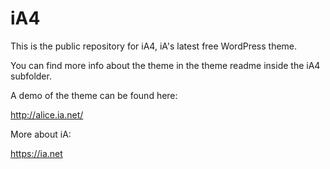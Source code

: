 # iA4

This is the public repository for iA4, iA's latest free WordPress theme.

You can find more info about the theme in the theme readme inside the iA4 subfolder. 

A demo of the theme can be found here:

http://alice.ia.net/

More about iA:

https://ia.net
